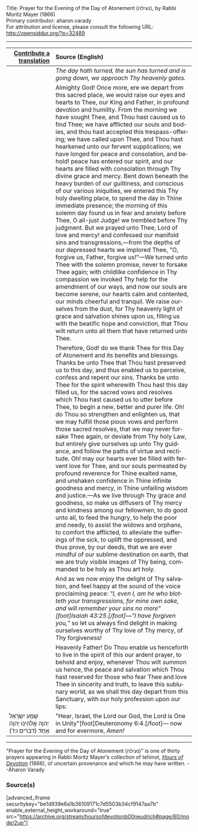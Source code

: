 <html>
<head></head>
<body>
Title: Prayer for the Evening of the Day of Atonement (נעילה), by Rabbi Moritz Mayer (1866)<br />
Primary contributor: aharon.varady<br />
For attribution and license, please consult the following URL: <a href="http://opensiddur.org/?p=32489">http://opensiddur.org/?p=32489</a>
<p />
<hr />

<table style="margin-left: auto;margin-right: auto;" class="draggable">
<thead><tr><th id="x" style="text-align: right;"><a href="/contributing/upload/">Contribute a translation</a></th><th style="text-align: left;">Source (English)</th></tr></thead>
<tbody>
<tr><td style="vertical-align:top;" width="25%">
<div class="liturgy" lang="he">

</span></div></td>
 
<td style="vertical-align:top;">
<div class="english" lang="en">
<em>The day hath turned, the sun has turned and is going down, we approach Thy heavenly gates.</em> 
</div></td></tr>


<tr><td style="vertical-align:top;">
<div class="liturgy" lang="he">

</span></div></td>
 
<td style="vertical-align:top;">
<div class="english" lang="en">
Almighty God! Once more, ere we depart from this sacred place, we would raise our eyes and hearts to Thee, our King and Father, in profound devotion and humility. From the morning we have sought Thee, and Thou hast caused us to find Thee; we have afflicted our souls and bodies, and thou hast accepted this trespass-offering; we have called upon Thee, and Thou hast hearkened unto our fervent supplications; we have longed for peace and consolation, and behold! peace has entered our spirit, and our hearts are filled with consolation through Thy divine grace and mercy. Bent down beneath the heavy burden of our guiltiness, and conscious of our various iniquities, we entered this Thy holy dwelling place, to spend the day in Thine immediate presence; the morning of this solemn day found us in fear and anxiety before Thee, O all-just Judge! we trembled before Thy judgment. But we prayed unto Thee, Lord of love and mercy! and confessed our manifold sins and transgressions,—from the depths of our depressed hearts we implored Thee, "O, forgive us, Father, forgive us!"—We turned unto Thee with the solemn promise, never to forsake Thee again; with childlike confidence in Thy compassion we invoked Thy help for the amendment of our ways, and now our souls are become serene, our hearts calm and contented, our minds cheerful and tranquil. We raise ourselves from the dust, for Thy heavenly light of grace and salvation shines upon us, filling us with the beatific hope and conviction, that Thou wilt return unto all them that have returned unto Thee. 
</div></td></tr>


<tr><td style="vertical-align:top;">
<div class="liturgy" lang="he">

</span></div></td>
 
<td style="vertical-align:top;">
<div class="english" lang="en">
Therefore, God! do we thank Thee for this Day of Atonement and its benefits and blessings. Thanks be unto Thee that Thou hast preserved us to this day, and thus enabled us to perceive, confess and repent our sins. Thanks be unto Thee for the spirit wherewith Thou hast this day filled us, for the sacred vows and resolves which Thou hast caused us to utter before Thee, to begin a new, better and purer life. Oh! do Thou so strengthen and enlighten us, that we may fulfill those pious vows and perform those sacred resolves, that we may never forsake Thee again, or deviate from Thy holy Law, but entirely give ourselves up unto Thy guidance, and follow the paths of virtue and rectitude. Oh! may our hearts ever be filled with fervent love for Thee, and our souls permeated by profound reverence for Thine exalted name, and unshaken confidence in Thine infinite goodness and mercy, in Thine unfailing wisdom and justice.—As we live through Thy grace and goodness, so make us diffusers of Thy mercy and kindness among our fellowmen, to do good unto all, to feed the hungry, to help the poor and needy, to assist the widows and orphans, to comfort the afflicted, to alleviate the sufferings of the sick, to uplift the oppressed, and thus prove, by our deeds, that we are ever mindful of our sublime destination on earth, that we are truly visible images of Thy being, commanded to be holy as Thou art holy. 
</div></td></tr>


<tr><td style="vertical-align:top;">
<div class="liturgy" lang="he">

</span></div></td>
 
<td style="vertical-align:top;">
<div class="english" lang="en">
And as we now enjoy the delight of Thy salvation, and feel happy at the sound of the voice proclaiming peace: <em>"I, even I, am he who blotteth your transgressions, for mine own sake, and will remember your sins no more"[foot]Isaiah 43:25.[/foot]—"I have forgiven you,"</em> so let us always find delight in making ourselves worthy of Thy love of Thy mercy, of Thy forgiveness! 
</div></td></tr>


<tr><td style="vertical-align:top;">
<div class="liturgy" lang="he">

</span></div></td>
 
<td style="vertical-align:top;">
<div class="english" lang="en">
Heavenly Father! Do Thou enable us henceforth to live in the spirit of this our ardent prayer, to behold and enjoy, whenever Thou wilt summon us hence, the peace and salvation which Thou hast reserved for those who fear Thee and love Thee in sincerity and truth, to leave this sublunary world, as we shall this day depart from this Sanctuary, with our holy profession upon our lips: 
</div></td></tr>


<tr><td style="vertical-align:top;">
<div class="liturgy" lang="he">
שְׁמַע יִשְׂרָאֵל יְהוָה אֱלֹהֵינוּ יְהוָה אֶחָד׃ <span class="citation">(דברים ו:ד)</span>
</span></div></td>
 
<td style="vertical-align:top;">
<div class="english" lang="en">
"Hear, Israel, the Lord our God, the Lord is One in Unity"[foot]Deuteronomy 6:4.[/foot]—
now and for evermore, <em>Amen!</em>
</div></td></tr>
</tbody></table>

<hr />

"Prayer for the Evening of the Day of Atonement (נעילה)" is one of thirty prayers appearing in Rabbi Moritz Mayer's collection of tehinot, <em><a href="/?p=3692">Hours of Devotion</a></em> (1866), of uncertain provenance and which he may have written. --Aharon Varady

<h3>Source(s)</h3>

[advanced_iframe securitykey="be1d939e6a1b36109171c7d5503b34cf9147aa7b" enable_external_height_workaround="true" src="https://archive.org/stream/hoursofdevotionb00neudrich#page/60/mode/2up"]

&nbsp;
</body>
</html>